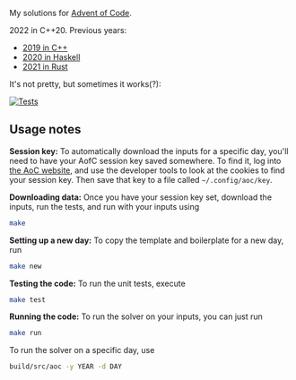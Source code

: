 My solutions for [Advent of Code](https://adventofcode.com/).

2022 in C++20. Previous years:

- [2019 in C++](https://github.com/dfm/adventofcode/tree/2019)
- [2020 in Haskell](https://github.com/dfm/adventofcode/tree/2020)
- [2021 in Rust](https://github.com/dfm/adventofcode/tree/2021)

It's not pretty, but sometimes it works(?):

[![Tests](https://github.com/dfm/adventofcode/workflows/Tests/badge.svg)](https://github.com/dfm/adventofcode/actions?query=workflow%3ATests)

## Usage notes

**Session key:** To automatically download the inputs for a specific day, you'll
need to have your AofC session key saved somewhere. To find it, log into [the
AoC website](https://adventofcode.com), and use the developer tools to look at
the cookies to find your session key. Then save that key to a file called
`~/.config/aoc/key`.

**Downloading data:**
Once you have your session key set, download the inputs, run the tests, and run
with your inputs using

```bash
make
```

**Setting up a new day:**
To copy the template and boilerplate for a new day, run

```bash
make new
```

**Testing the code:**
To run the unit tests, execute

```bash
make test
```

**Running the code:**
To run the solver on your inputs, you can just run

```bash
make run
```

To run the solver on a specific day, use

```bash
build/src/aoc -y YEAR -d DAY
```
